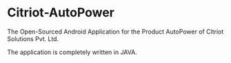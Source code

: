 # Citriot-AutoPower
The Open-Sourced Android Application for the Product AutoPower of Citriot Solutions Pvt. Ltd.

The application is completely written in JAVA.
